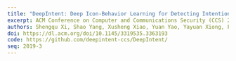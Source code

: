 ```yaml
---
title: "DeepIntent: Deep Icon-Behavior Learning for Detecting Intention-Behavior Discrepancy in Mobile Apps"
excerpt: ACM Conference on Computer and Communications Security (CCS) 2019
authors: Shengqu Xi, Shao Yang, Xusheng Xiao, Yuan Yao, Yayuan Xiong, Fengyuan Xu, Haoyu Wang, Peng Gao, <strong>Zhuotao Liu</strong>, Feng Xu, Jian Lu
doi: https://dl.acm.org/doi/10.1145/3319535.3363193
code: https://github.com/deepintent-ccs/DeepIntent/
seq: 2019-3
---
```

